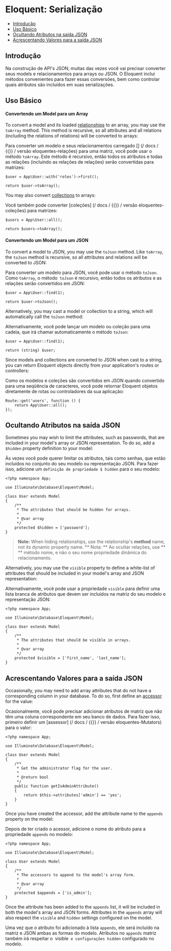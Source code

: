 # Eloquent: Serialização

- [Introdução](#introduction)
- [Uso Básico](#basic-usage)
- [Ocultando Atributos na saída JSON](#hiding-attributes-from-json)
- [Acrescentando Valores para a saída JSON](#appending-values-to-json)

<a name="introduction"></a>
## Introdução

Na construção de API's JSON, muitas das vezes você vai precisar converter seus models e relacionamentos para arrays ou JSON. O Eloquent inclui métodos convenientes para fazer essas conversões, bem como controlar quais atributos são incluídos em suas serializações.

<a name="basic-usage"></a>
## Uso Básico

#### Convertendo um Model para um Array

To convert a model and its loaded [relationships](/docs/{{version}}/eloquent-relationships) to an array, you may use the `toArray` method. This method is recursive, so all attributes and all relations (including the relations of relations) will be converted to arrays:

Para converter um modelo e seus relacionamentos carregado [] (/ docs / {{}} / versão eloquentes-relações) para uma matriz, você pode usar o método `toArray`. Este método é recursivo, então todos os atributos e todas as relações (incluindo as relações de relações) serão convertidas para matrizes:

	$user = App\User::with('roles')->first();

	return $user->toArray();

You may also convert [collections](/docs/{{version}}/eloquent-collections) to arrays:

Você também pode converter [coleções] (/ docs / {{}} / versão eloquentes-coleções) para matrizes:

	$users = App\User::all();

	return $users->toArray();

#### Convertendo um Model para um JSON

To convert a model to JSON, you may use the `toJson` method. Like `toArray`, the `toJson` method is recursive, so all attributes and relations will be converted to JSON:

Para converter um modelo para JSON, você pode usar o método `toJson`. Como `toArray`, o método` toJson` é recursivo, então todos os atributos e as relações serão convertidos em JSON:

	$user = App\User::find(1);

	return $user->toJson();

Alternatively, you may cast a model or collection to a string, which will automatically call the `toJson` method:

Alternativamente, você pode lançar um modelo ou coleção para uma cadeia, que irá chamar automaticamente o método `toJson`:

	$user = App\User::find(1);

	return (string) $user;

Since models and collections are converted to JSON when cast to a string, you can return Eloquent objects directly from your application's routes or controllers:

Como os modelos e coleções são convertidos em JSON quando convertido para uma seqüência de caracteres, você pode retornar Eloquent objetos diretamente de rotas ou controladores da sua aplicação:

	Route::get('users', function () {
		return App\User::all();
	});

<a name="hiding-attributes-from-json"></a>
## Ocultando Atributos na saída JSON

Sometimes you may wish to limit the attributes, such as passwords, that are included in your model's array or JSON representation. To do so, add a `$hidden` property definition to your model:

Às vezes você pode querer limitar os atributos, tais como senhas, que estão incluídos no conjunto do seu modelo ou representação JSON. Para fazer isso, adicione um `definição de propriedade $ hidden` para o seu modelo:

	<?php namespace App;

	use Illuminate\Database\Eloquent\Model;

	class User extends Model
	{
		/**
		 * The attributes that should be hidden for arrays.
		 *
		 * @var array
		 */
		protected $hidden = ['password'];
	}

> **Note:** When hiding relationships, use the relationship's **method** name, not its dynamic property name.
> ** Nota: ** Ao ocultar relações, use ** ** método nome, e não o seu nome propriedade dinâmica do relacionamento.

Alternatively, you may use the `visible` property to define a white-list of attributes that should be included in your model's array and JSON representation:

Alternativamente, você pode usar a propriedade `visible` para definir uma lista branca de atributos que devem ser incluídos na matriz do seu modelo e representação JSON:

	<?php namespace App;

	use Illuminate\Database\Eloquent\Model;

	class User extends Model
	{
		/**
		 * The attributes that should be visible in arrays.
		 *
		 * @var array
		 */
		protected $visible = ['first_name', 'last_name'];
	}

<a name="appending-values-to-json"></a>
## Acrescentando Valores para a saída JSON

Occasionally, you may need to add array attributes that do not have a corresponding column in your database. To do so, first define an [accessor](/docs/{{version}}/eloquent-mutators) for the value:

Ocasionalmente, você pode precisar adicionar atributos de matriz que não têm uma coluna correspondente em seu banco de dados. Para fazer isso, primeiro definir um [assessor] (/ docs / {{}} / versão eloquentes-Mutators) para o valor:

	<?php namespace App;

	use Illuminate\Database\Eloquent\Model;

	class User extends Model
	{
		/**
		 * Get the administrator flag for the user.
		 *
		 * @return bool
		 */
		public function getIsAdminAttribute()
		{
			return $this->attributes['admin'] == 'yes';
		}
	}

Once you have created the accessor, add the attribute name to the `appends` property on the model:

Depois de ter criado o acessor, adicione o nome do atributo para a propriedade `appends` no modelo:

	<?php namespace App;

	use Illuminate\Database\Eloquent\Model;

	class User extends Model
	{
		/**
		 * The accessors to append to the model's array form.
		 *
		 * @var array
		 */
		protected $appends = ['is_admin'];
	}

Once the attribute has been added to the `appends` list, it will be included in both the model's array and JSON forms. Attributes in the `appends` array will also respect the `visible` and `hidden` settings configured on the model.

Uma vez que o atributo foi adicionado à lista `appends`, ele será incluído na matriz e JSON ambas as formas do modelo. Atributos no `appends` matriz também irá respeitar o` `visible` e configurações hidden` configurado no modelo.
